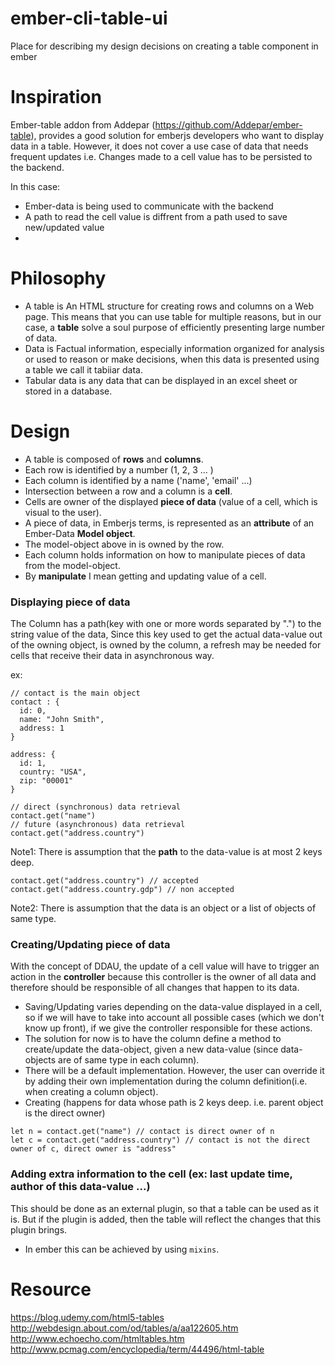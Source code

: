 # ember-cli-table-ui
Place for describing my design decisions on creating a table component in ember

# Inspiration
Ember-table addon from Addepar (https://github.com/Addepar/ember-table), provides a good solution for emberjs developers who want to display data in a table.
However, it does not cover a use case of data that needs frequent updates
i.e. Changes made to a cell value has to be persisted to the backend.

In this case:
* Ember-data is being used to communicate with the backend
* A path to read the cell value is diffrent from a path used to save new/updated value
* 

# Philosophy
* A table is An HTML structure for creating rows and columns on a Web page. This means that you can use table for multiple reasons, but in our case, a **table** solve a soul purpose of efficiently presenting large number of data.
* Data is Factual information, especially information organized for analysis or used to reason or make decisions, when this data is presented using a table we call it tabiiar data.
* Tabular data is any data that can be displayed in an excel sheet or stored in a database.

# Design
* A table is composed of **rows** and **columns**.
* Each row is identified by a number (1, 2, 3 ... )
* Each column is identified by a name ('name', 'email' ...)
* Intersection between a row and a column is a **cell**.
* Cells are owner of the displayed **piece of data** (value of a cell, which is visual to the user).
* A piece of data, in Emberjs terms, is represented as an **attribute** of an Ember-Data **Model object**.
* The model-object above in is owned by the row.
* Each column holds information on how to manipulate pieces of data from the model-object.
* By **manipulate** I mean getting and updating value of a cell.

### Displaying piece of data
The Column has a path(key with one or more words separated by ".") to the string value of the data,
Since this key used to get the actual data-value out of the owning object, is owned by the column, 
a refresh may be needed for cells that receive their data in asynchronous way.

ex:
```
// contact is the main object
contact : {
  id: 0,
  name: "John Smith",
  address: 1
}

address: {
  id: 1,
  country: "USA",
  zip: "00001"
}

// direct (synchronous) data retrieval
contact.get("name")
// future (asynchronous) data retrieval
contact.get("address.country")
```
Note1: There is assumption that the **path** to the data-value is at most 2 keys deep.
```
contact.get("address.country") // accepted
contact.get("address.country.gdp") // non accepted
```
Note2: There is assumption that the data is an object or a list of objects of same type.

### Creating/Updating piece of data
With the concept of DDAU, the update of a cell value will have to trigger an action in the **controller** because this controller is the owner of all data and therefore should be responsible of all changes that happen to its data.
* Saving/Updating varies depending on the data-value displayed in a cell, so if we will have to take into account all possible cases (which we don't know up front), if we give the controller responsible for these actions.
 * The solution for now is to have the column define a method to create/update the data-object, given a new data-value (since data-objects are of same type in each column). 
 * There will be a default implementation. However, the user can override it by adding their own implementation during the column definition(i.e. when creating a column object).
* Creating (happens for data whose path is 2 keys deep. i.e. parent object is the direct owner)
```
let n = contact.get("name") // contact is direct owner of n
let c = contact.get("address.country") // contact is not the direct owner of c, direct owner is "address"
```

### Adding extra information to the cell (ex: last update time, author of this data-value ...)
This should be done as an external plugin, so that a table can be used as it is. But if the plugin is added, then the table will reflect the changes that this plugin brings.
* In ember this can be achieved by using `mixins`.


# Resource
https://blog.udemy.com/html5-tables
http://webdesign.about.com/od/tables/a/aa122605.htm
http://www.echoecho.com/htmltables.htm
http://www.pcmag.com/encyclopedia/term/44496/html-table
